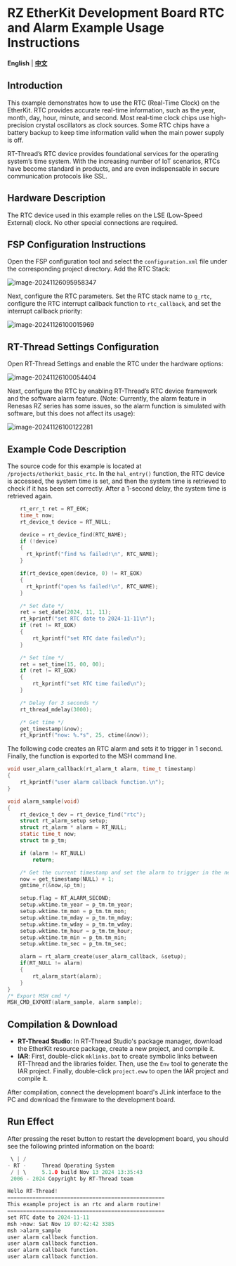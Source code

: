 # RZ EtherKit Development Board RTC and Alarm Example Usage Instructions

**English** | [**中文**](./README_zh.md)

## Introduction

This example demonstrates how to use the RTC (Real-Time Clock) on the EtherKit. RTC provides accurate real-time information, such as the year, month, day, hour, minute, and second. Most real-time clock chips use high-precision crystal oscillators as clock sources. Some RTC chips have a battery backup to keep time information valid when the main power supply is off.

RT-Thread’s RTC device provides foundational services for the operating system’s time system. With the increasing number of IoT scenarios, RTCs have become standard in products, and are even indispensable in secure communication protocols like SSL.

## Hardware Description

The RTC device used in this example relies on the LSE (Low-Speed External) clock. No other special connections are required.

## FSP Configuration Instructions

Open the FSP configuration tool and select the `configuration.xml` file under the corresponding project directory. Add the RTC Stack:

![image-20241126095958347](figures/image-20241126095958347.png)

Next, configure the RTC parameters. Set the RTC stack name to `g_rtc`, configure the RTC interrupt callback function to `rtc_callback`, and set the interrupt callback priority:

![image-20241126100015969](figures/image-20241126100015969.png)

## RT-Thread Settings Configuration

Open RT-Thread Settings and enable the RTC under the hardware options:

![image-20241126100054404](figures/image-20241126100054404.png)

Next, configure the RTC by enabling RT-Thread’s RTC device framework and the software alarm feature. (Note: Currently, the alarm feature in Renesas RZ series has some issues, so the alarm function is simulated with software, but this does not affect its usage):

![image-20241126100122281](figures/image-20241126100122281.png)

## Example Code Description

The source code for this example is located at `/projects/etherkit_basic_rtc`. In the `hal_entry()` function, the RTC device is accessed, the system time is set, and then the system time is retrieved to check if it has been set correctly. After a 1-second delay, the system time is retrieved again.

```c
    rt_err_t ret = RT_EOK;
    time_t now;
    rt_device_t device = RT_NULL;

    device = rt_device_find(RTC_NAME);
    if (!device)
    {
      rt_kprintf("find %s failed!\n", RTC_NAME);
    }

    if(rt_device_open(device, 0) != RT_EOK)
    {
      rt_kprintf("open %s failed!\n", RTC_NAME);
    }

    /* Set date */
    ret = set_date(2024, 11, 11);
    rt_kprintf("set RTC date to 2024-11-11\n");
    if (ret != RT_EOK)
    {
        rt_kprintf("set RTC date failed\n");
    }

    /* Set time */
    ret = set_time(15, 00, 00);
    if (ret != RT_EOK)
    {
        rt_kprintf("set RTC time failed\n");
    }

    /* Delay for 3 seconds */
    rt_thread_mdelay(3000);

    /* Get time */
    get_timestamp(&now);
    rt_kprintf("now: %.*s", 25, ctime(&now));
```

The following code creates an RTC alarm and sets it to trigger in 1 second. Finally, the function is exported to the MSH command line.

```c
void user_alarm_callback(rt_alarm_t alarm, time_t timestamp)
{
    rt_kprintf("user alarm callback function.\n");
}

void alarm_sample(void)
{
    rt_device_t dev = rt_device_find("rtc");
    struct rt_alarm_setup setup;
    struct rt_alarm * alarm = RT_NULL;
    static time_t now;
    struct tm p_tm;

    if (alarm != RT_NULL)
        return;

    /* Get the current timestamp and set the alarm to trigger in the next second */
    now = get_timestamp(NULL) + 1;
    gmtime_r(&now,&p_tm);

    setup.flag = RT_ALARM_SECOND;
    setup.wktime.tm_year = p_tm.tm_year;
    setup.wktime.tm_mon = p_tm.tm_mon;
    setup.wktime.tm_mday = p_tm.tm_mday;
    setup.wktime.tm_wday = p_tm.tm_wday;
    setup.wktime.tm_hour = p_tm.tm_hour;
    setup.wktime.tm_min = p_tm.tm_min;
    setup.wktime.tm_sec = p_tm.tm_sec;

    alarm = rt_alarm_create(user_alarm_callback, &setup);
    if(RT_NULL != alarm)
    {
        rt_alarm_start(alarm);
    }
}
/* Export MSH cmd */
MSH_CMD_EXPORT(alarm_sample, alarm sample);
```

## Compilation & Download

* **RT-Thread Studio**: In RT-Thread Studio's package manager, download the EtherKit resource package, create a new project, and compile it.
* **IAR**: First, double-click `mklinks.bat` to create symbolic links between RT-Thread and the libraries folder. Then, use the `Env` tool to generate the IAR project. Finally, double-click `project.eww` to open the IAR project and compile it.

After compilation, connect the development board's JLink interface to the PC and download the firmware to the development board.

## Run Effect

After pressing the reset button to restart the development board, you should see the following printed information on the board:

```c
 \ | /  
- RT -     Thread Operating System  
 / | \     5.1.0 build Nov 13 2024 13:35:43  
 2006 - 2024 Copyright by RT-Thread team  

Hello RT-Thread!  
==================================================  
This example project is an rtc and alarm routine!  
==================================================  
set RTC date to 2024-11-11  
msh >now: Sat Nov 19 07:42:42 3385  
msh >alarm_sample  
user alarm callback function.  
user alarm callback function.  
user alarm callback function.  
user alarm callback function.  
```